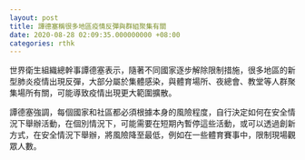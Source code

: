 ```yaml
---
layout: post
title: 譚德塞稱很多地區疫情反彈與群組聚集有關
date: 2020-08-28 02:09:35.000000000 +08:00
categories: rthk
---
```


世界衛生組織總幹事譚德塞表示，隨著不同國家逐步解除限制措施，很多地區的新型肺炎疫情出現反彈，大部分屬於集體感染，與體育場所、夜總會、教堂等人群聚集場所有關，可能導致疫情出現更大範圍擴散。

譚德塞強調，每個國家和社區都必須根據本身的風險程度，自行決定如何在安全情況下舉辦活動，在個別情況下，可能需要在短期內暫停這些活動，或可以透過創新方式，在安全情況下舉辦，將風險降至最低，例如在一些體育賽事中，限制現場觀眾人數。

